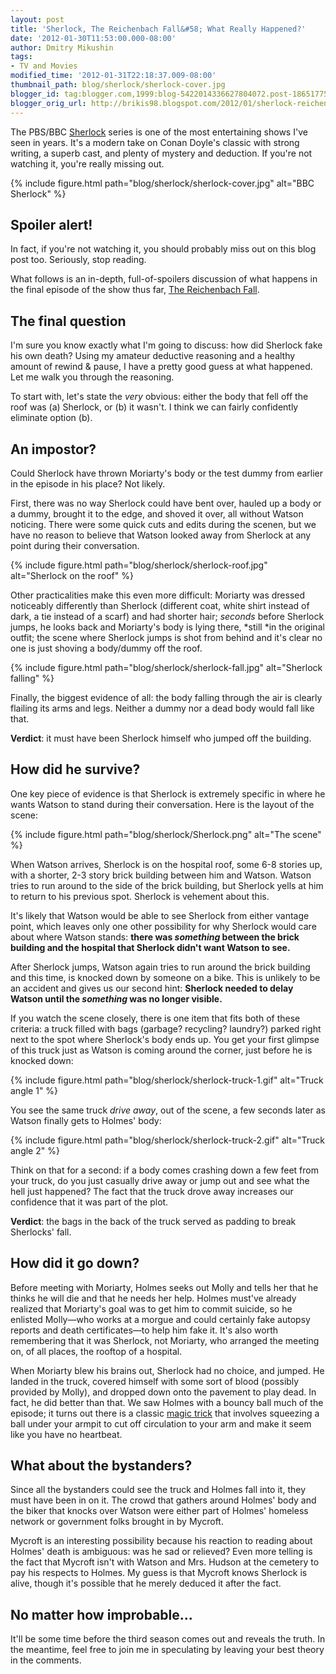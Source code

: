 ```yaml
---
layout: post
title: 'Sherlock, The Reichenbach Fall&#58; What Really Happened?'
date: '2012-01-30T11:53:00.000-08:00'
author: Dmitry Mikushin
tags:
- TV and Movies
modified_time: '2012-01-31T22:18:37.009-08:00'
thumbnail_path: blog/sherlock/sherlock-cover.jpg
blogger_id: tag:blogger.com,1999:blog-5422014336627804072.post-1865177591065071906
blogger_orig_url: http://brikis98.blogspot.com/2012/01/sherlock-reichenbach-fall-what-really.html
---
```


The PBS/BBC [Sherlock](http://www.pbs.org/wgbh/masterpiece/sherlock/) series 
is one of the most entertaining shows I've seen in years. It's a modern take 
on Conan Doyle's classic with strong writing, a superb cast, and plenty of 
mystery and deduction. If you're not watching it, you're really missing out. 

{% include figure.html path="blog/sherlock/sherlock-cover.jpg" alt="BBC Sherlock" %}

## Spoiler alert!

In fact, if you're not watching it, you should probably miss out on this blog 
post too. Seriously, stop reading. 

What follows is an in-depth, full-of-spoilers discussion of what happens in 
the final episode of the show thus far, [The Reichenbach 
Fall](http://en.wikipedia.org/wiki/The_Reichenbach_Fall). 

## The final question

I'm sure you know exactly what I'm going to discuss: how did Sherlock fake his 
own death? Using my amateur deductive reasoning and a healthy amount of rewind 
&amp; pause, I have a pretty good guess at what happened. Let me walk you through 
the reasoning. 

To start with, let's state the *very* obvious: either the body that fell off 
the roof was (a) Sherlock, or (b) it wasn't. I think we can fairly confidently 
eliminate option (b). 

## An impostor?

Could Sherlock have thrown Moriarty's body or the test dummy from earlier in 
the episode in his place? Not likely. 

First, there was no way Sherlock could have bent over, hauled up a body or a 
dummy, brought it to the edge, and shoved it over, all without Watson 
noticing. There were some quick cuts and edits during the scenen, but we have 
no reason to believe that Watson looked away from Sherlock at any point during 
their conversation. 

{% include figure.html path="blog/sherlock/sherlock-roof.jpg" alt="Sherlock on the roof" %}

Other practicalities make this even more difficult: Moriarty was dressed 
noticeably differently than Sherlock (different coat, white shirt instead of 
dark, a tie instead of a scarf) and had shorter hair; *seconds* before 
Sherlock jumps, he looks back and Moriarty's body is lying there, *still *in 
the original outfit; the scene where Sherlock jumps is shot from behind and 
it's clear no one is just shoving a body/dummy off the roof. 

{% include figure.html path="blog/sherlock/sherlock-fall.jpg" alt="Sherlock falling" %}

Finally, the biggest evidence of all: the body falling through the air is 
clearly flailing its arms and legs. Neither a dummy nor a dead body would fall 
like that. 

**Verdict**: it must have been Sherlock himself who jumped off the building. 

## How did he survive?

One key piece of evidence is that Sherlock is extremely specific in where he 
wants Watson to stand during their conversation. Here is the layout of the 
scene: 

{% include figure.html path="blog/sherlock/Sherlock.png" alt="The scene" %}

When Watson arrives, Sherlock is on the hospital roof, some 6-8 stories up, 
with a shorter, 2-3 story brick building between him and Watson. Watson tries 
to run around to the side of the brick building, but Sherlock yells at him to 
return to his previous spot. Sherlock is vehement about this. 

It's likely that Watson would be able to see Sherlock from either vantage 
point, which leaves only one other possibility for why Sherlock would care 
about where Watson stands: **there was *something* between the brick building and the 
hospital that Sherlock didn't want Watson to see.**

After Sherlock jumps, Watson again tries to run around the brick building and 
this time, is knocked down by someone on a bike. This is unlikely to be an 
accident and gives us our second hint: **Sherlock needed to delay Watson until 
the *something* was no longer visible.**

If you watch the scene closely, there is one item 
that fits both of these criteria: a truck filled with bags (garbage? 
recycling? laundry?) parked right next to the spot where Sherlock's body ends 
up. You get your first glimpse of this truck just as Watson is coming around 
the corner, just before he is knocked down: 

{% include figure.html path="blog/sherlock/sherlock-truck-1.gif" alt="Truck angle 1" %}

You see the same truck *drive away*, out of the scene, a few seconds later as 
Watson finally gets to Holmes' body: 

{% include figure.html path="blog/sherlock/sherlock-truck-2.gif" alt="Truck angle 2" %}

Think on that for a second: if a body comes crashing down a few feet from your 
truck, do you just casually drive away or jump out and see what the hell just 
happened? The fact that the truck drove away increases our confidence that it 
was part of the plot. 

**Verdict**: the bags in the back of the truck served as padding to break 
Sherlocks' fall. 

## How did it go down?

Before meeting with Moriarty, Holmes seeks out Molly and tells her that he 
thinks he will die and that he needs her help. Holmes must've already realized 
that Moriarty's goal was to get him to commit suicide, so he enlisted 
Molly&mdash;who works at a morgue and could certainly fake autopsy reports and 
death certificates&mdash;to help him fake it. It's also worth remembering that 
it was Sherlock, not Moriarty, who arranged the meeting on, of all places, the 
rooftop of a hospital. 

When Moriarty blew his brains out, Sherlock had no choice, and jumped. He 
landed in the truck, covered himself with some sort of blood (possibly 
provided by Molly), and dropped down onto the pavement to play dead. In fact, 
he did better than that. We saw Holmes with a bouncy ball much of the episode; 
it turns out there is a classic [magic 
trick](http://www.freemagictricks4u.com/heart-stop.html) that involves 
squeezing a ball under your armpit to cut off circulation to your arm and make 
it seem like you have no heartbeat. 

## What about the bystanders?

Since all the bystanders could see the truck and Holmes fall into it, they 
must have been in on it. The crowd that gathers around Holmes' body and the 
biker that knocks over Watson were either part of Holmes' homeless network or 
government folks brought in by Mycroft. 

Mycroft is an interesting possibility because his reaction to reading about 
Holmes' death is ambiguous: was he sad or relieved? Even more telling is the 
fact that Mycroft isn't with Watson and Mrs. Hudson at the cemetery to pay his 
respects to Holmes. My guess is that Mycroft knows Sherlock is alive, though 
it's possible that he merely deduced it after the fact. 

## No matter how improbable...

It'll be some time before the third season comes out and reveals the truth. In 
the meantime, feel free to join me in speculating by leaving your best theory 
in the comments. 